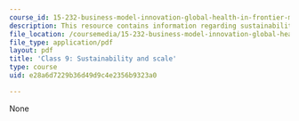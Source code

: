 ```yaml
---
course_id: 15-232-business-model-innovation-global-health-in-frontier-markets-fall-2013
description: This resource contains information regarding sustainability and scale.
file_location: /coursemedia/15-232-business-model-innovation-global-health-in-frontier-markets-fall-2013/e28a6d7229b36d49d9c4e2356b9323a0_MIT15_232F13_Class9.pdf
file_type: application/pdf
layout: pdf
title: 'Class 9: Sustainability and scale'
type: course
uid: e28a6d7229b36d49d9c4e2356b9323a0

---
```

None